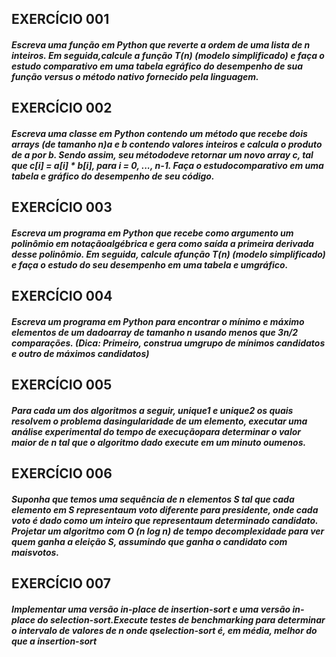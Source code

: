  
  
## EXERCÍCIO 001
##### Escreva uma função em Python que reverte a ordem de uma lista de n inteiros. Em seguida,calcule a função T(n)  (modelo simplificado) e faça o estudo comparativo em uma tabela egráfico do desempenho de sua função versus o método nativo fornecido pela linguagem.

## EXERCÍCIO 002
#####  Escreva uma classe em Python contendo um método que recebe dois arrays (de tamanho n)a e b contendo valores inteiros e calcula o produto de a por b. Sendo assim, seu métododeve retornar um novo array c, tal que c[i] = a[i] * b[i], para i = 0, ..., n-1. Faça o estudocomparativo em uma tabela e gráfico do desempenho de seu código.

## EXERCÍCIO 003
##### Escreva um programa em Python que recebe como argumento um polinômio em notaçãoalgébrica e gera como saída a primeira derivada desse polinômio. Em seguida, calcule afunção T(n)  (modelo simplificado) e faça o estudo do seu desempenho em uma tabela e umgráfico.

## EXERCÍCIO 004
##### Escreva um programa em Python para encontrar o mínimo e máximo elementos de um dadoarray de tamanho n usando menos que  3n/2  comparações. (Dica: Primeiro, construa umgrupo de mínimos candidatos e outro de máximos candidatos)


## EXERCÍCIO 005
##### Para cada um dos algoritmos a seguir, unique1 e unique2 os quais resolvem o problema dasingularidade de um elemento, executar uma análise experimental do tempo de execuçãopara determinar o valor maior de n tal que o algoritmo dado execute em um minuto oumenos.

## EXERCÍCIO 006
##### Suponha que temos uma sequência de n elementos S tal que cada elemento em S representaum voto diferente para presidente, onde cada voto é dado como um inteiro que representaum   determinado   candidato.   Projetar   um   algoritmo   com  O (n log n)  de   tempo   decomplexidade para ver quem ganha a eleição S, assumindo que ganha o candidato com maisvotos.

## EXERCÍCIO 007
##### Implementar uma versão in-place de insertion-sort e uma versão in-place do selection-sort.Execute  testes  de  benchmarking  para  determinar  o intervalo  de  valores   de  n onde  qselection-sort é, em média, melhor do que a insertion-sort
